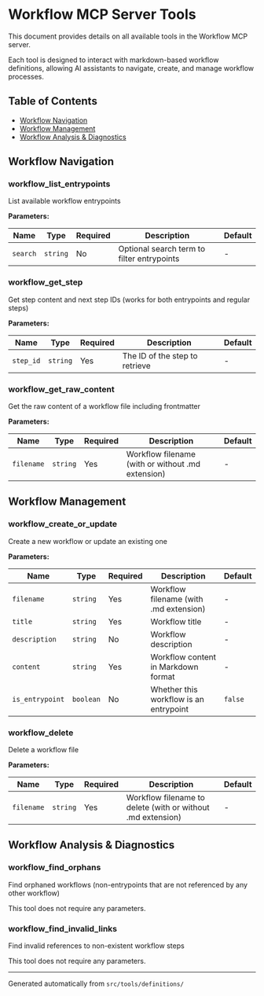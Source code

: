 # Workflow MCP Server Tools

This document provides details on all available tools in the Workflow MCP server.

Each tool is designed to interact with markdown-based workflow definitions, allowing AI assistants to navigate, create, and manage workflow processes.

## Table of Contents

- [Workflow Navigation](#workflow-navigation)
- [Workflow Management](#workflow-management)
- [Workflow Analysis & Diagnostics](#workflow-analysis-diagnostics)

## Workflow Navigation

### workflow_list_entrypoints

List available workflow entrypoints

**Parameters:**

| Name | Type | Required | Description | Default |
| ---- | ---- | -------- | ----------- | ------- |
| `search` | `string` | No | Optional search term to filter entrypoints | - |

### workflow_get_step

Get step content and next step IDs (works for both entrypoints and regular steps)

**Parameters:**

| Name | Type | Required | Description | Default |
| ---- | ---- | -------- | ----------- | ------- |
| `step_id` | `string` | Yes | The ID of the step to retrieve | - |

### workflow_get_raw_content

Get the raw content of a workflow file including frontmatter

**Parameters:**

| Name | Type | Required | Description | Default |
| ---- | ---- | -------- | ----------- | ------- |
| `filename` | `string` | Yes | Workflow filename (with or without .md extension) | - |

## Workflow Management

### workflow_create_or_update

Create a new workflow or update an existing one

**Parameters:**

| Name | Type | Required | Description | Default |
| ---- | ---- | -------- | ----------- | ------- |
| `filename` | `string` | Yes | Workflow filename (with .md extension) | - |
| `title` | `string` | Yes | Workflow title | - |
| `description` | `string` | No | Workflow description | - |
| `content` | `string` | Yes | Workflow content in Markdown format | - |
| `is_entrypoint` | `boolean` | No | Whether this workflow is an entrypoint | `false` |

### workflow_delete

Delete a workflow file

**Parameters:**

| Name | Type | Required | Description | Default |
| ---- | ---- | -------- | ----------- | ------- |
| `filename` | `string` | Yes | Workflow filename to delete (with or without .md extension) | - |

## Workflow Analysis & Diagnostics

### workflow_find_orphans

Find orphaned workflows (non-entrypoints that are not referenced by any other workflow)

This tool does not require any parameters.

### workflow_find_invalid_links

Find invalid references to non-existent workflow steps

This tool does not require any parameters.

---

Generated automatically from `src/tools/definitions/`
